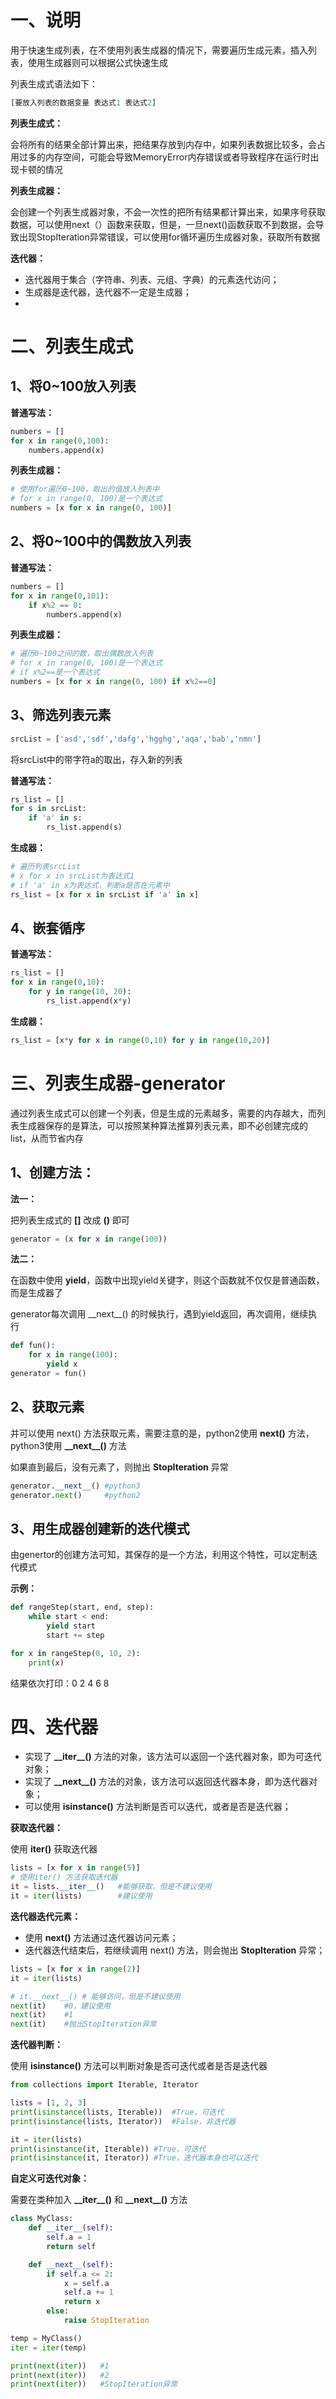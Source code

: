 # 一、说明

用于快速生成列表，在不使用列表生成器的情况下，需要遍历生成元素，插入列表，使用生成器则可以根据公式快速生成

列表生成式语法如下：

```python
[要放入列表的数据变量 表达式1 表达式2]
```

**列表生成式：**

会将所有的结果全部计算出来，把结果存放到内存中，如果列表数据比较多，会占用过多的内存空间，可能会导致MemoryError内存错误或者导致程序在运行时出现卡顿的情况

**列表生成器：**

会创建一个列表生成器对象，不会一次性的把所有结果都计算出来，如果序号获取数据，可以使用next（）函数来获取，但是，一旦next()函数获取不到数据，会导致出现StopIteration异常错误，可以使用for循环遍历生成器对象，获取所有数据

**迭代器：**

- 迭代器用于集合（字符串、列表、元组、字典）的元素迭代访问；
- 生成器是迭代器，迭代器不一定是生成器；
- 

# 二、列表生成式

## 1、将0~100放入列表

**普通写法：**

```python
numbers = []
for x in range(0,100):
    numbers.append(x)
```

**列表生成器：**

```python
# 使用for遍历0~100，取出的值放入列表中
# for x in range(0, 100)是一个表达式
numbers = [x for x in range(0, 100)]
```

## 2、将0~100中的偶数放入列表

**普通写法：**

```python
numbers = []
for x in range(0,101):
    if x%2 == 0:
        numbers.append(x)
```

**列表生成器：**

```python
# 遍历0~100之间的数，取出偶数放入列表
# for x in range(0, 100)是一个表达式
# if x%2==是一个表达式
numbers = [x for x in range(0, 100) if x%2==0]
```

## 3、筛选列表元素

```python
srcList = ['asd','sdf','dafg','hgghg','aqa','bab','nmn']
```

将srcList中的带字符a的取出，存入新的列表

**普通写法：**

```python
rs_list = []
for s in srcList:
    if 'a' in s:
        rs_list.append(s)
```

**生成器：**

```python
# 遍历列表srcList
# x for x in srcList为表达式1
# if 'a' in x为表达式，判断a是否在元素中
rs_list = [x for x in srcList if 'a' in x]
```

## 4、嵌套循序

**普通写法：**

```python
rs_list = []
for x in range(0,10):
    for y in range(10, 20):
        rs_list.append(x*y)
```

**生成器：**

```python
rs_list = [x*y for x in range(0,10) for y in range(10,20)]
```

# 三、列表生成器-generator 

通过列表生成式可以创建一个列表，但是生成的元素越多，需要的内存越大，而列表生成器保存的是算法，可以按照某种算法推算列表元素，即不必创建完成的list，从而节省内存

## 1、创建方法：

**法一：**

把列表生成式的 **[]** 改成 **()** 即可

```python
generator = (x for x in range(100))
```

**法二：**

在函数中使用 **yield**，函数中出现yield关键字，则这个函数就不仅仅是普通函数，而是生成器了

generator每次调用 \_\_next\_\_() 的时候执行，遇到yield返回，再次调用，继续执行

```python
def fun():
    for x in range(100):
        yield x
generator = fun()
```

## 2、获取元素

并可以使用 next() 方法获取元素，需要注意的是，python2使用 **next()** 方法，python3使用 **\_\_next\_\_()** 方法

如果直到最后，没有元素了，则抛出 **StopIteration** 异常

```python
generator.__next__() #python3
generator.next()	 #python2
```

## 3、用生成器创建新的迭代模式

由genertor的创建方法可知，其保存的是一个方法，利用这个特性，可以定制迭代模式

**示例：**

```python
def rangeStep(start, end, step):
    while start < end:
        yield start
        start += step

for x in rangeStep(0, 10, 2):
    print(x)
```

结果依次打印：0 2 4 6 8

# 四、迭代器

- 实现了 **\_\_iter__()** 方法的对象，该方法可以返回一个迭代器对象，即为可迭代对象；
- 实现了 **\_\_next__()** 方法的对象，该方法可以返回迭代器本身，即为迭代器对象；
- 可以使用 **isinstance()** 方法判断是否可以迭代，或者是否是迭代器；

**获取迭代器：**

使用 **iter()** 获取迭代器

```python
lists = [x for x in range(5)]
# 使用iter() 方法获取迭代器
it = lists.__iter__()   #能够获取，但是不建议使用
it = iter(lists)        #建议使用
```

**迭代器迭代元素：**

- 使用 **next()** 方法通过迭代器访问元素；
- 迭代器迭代结束后，若继续调用 next() 方法，则会抛出 **StopIteration** 异常；

```python
lists = [x for x in range(2)]
it = iter(lists)

# it.__next__()	# 能够访问，但是不建议使用
next(it)	#0，建议使用
next(it)	#1
next(it)	#抛出StopIteration异常
```

**迭代器判断：**

使用 **isinstance()** 方法可以判断对象是否可迭代或者是否是迭代器

```python
from collections import Iterable, Iterator

lists = [1, 2, 3]
print(isinstance(lists, Iterable))	#True，可迭代
print(isinstance(lists, Iterator))	#False，非迭代器

it = iter(lists)
print(isinstance(it, Iterable))	#True，可迭代
print(isinstance(it, Iterator))	#True，迭代器本身也可以迭代
```

**自定义可迭代对象：**

需要在类种加入 **\_\_iter__()** 和 **\_\_next__()** 方法

```python
class MyClass:
    def __iter__(self):
        self.a = 1
        return self

    def __next__(self):
        if self.a <= 2:
            x = self.a
            self.a += 1
            return x
        else:
            raise StopIteration

temp = MyClass()
iter = iter(temp)

print(next(iter))	#1
print(next(iter))	#2
print(next(iter))	#StopIteration异常
```

